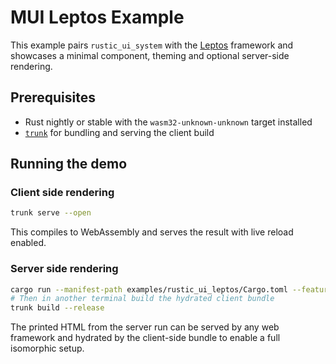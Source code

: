 # MUI Leptos Example

This example pairs `rustic_ui_system` with the [Leptos](https://leptos.dev) framework
and showcases a minimal component, theming and optional server-side rendering.

## Prerequisites
- Rust nightly or stable with the `wasm32-unknown-unknown` target installed
- [`trunk`](https://trunkrs.dev) for bundling and serving the client build

## Running the demo

### Client side rendering
```bash
trunk serve --open
```
This compiles to WebAssembly and serves the result with live reload enabled.

### Server side rendering
```bash
cargo run --manifest-path examples/rustic_ui_leptos/Cargo.toml --features ssr
# Then in another terminal build the hydrated client bundle
trunk build --release
```
The printed HTML from the server run can be served by any web framework and
hydrated by the client-side bundle to enable a full isomorphic setup.
